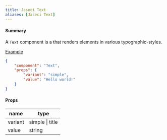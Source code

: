 ```yaml
---
title: Jaseci Text
aliases: [Jaseci Text]
---
```


#### Summary

A `Text` component is a that renders elements in various typographic-styles.

<u>Example</u>

```JSON
{
	"component": "Text",
	"props": {
		"variant": "simple",
		"value": "Hello world!"
	}
}
```

#### Props

| name    | type            |
| ------- | --------------- |
| variant | simple \| title |
| value   | string          |
